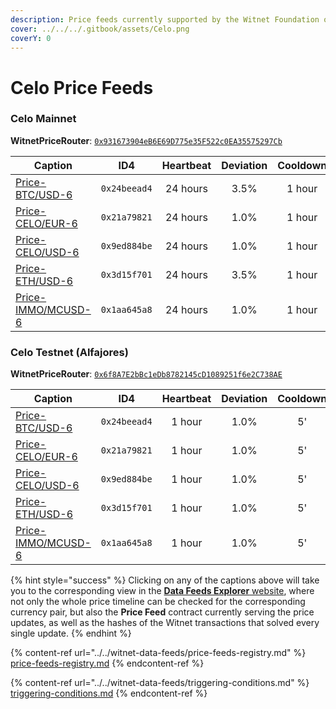 ```yaml
---
description: Price feeds currently supported by the Witnet Foundation on the Celo ecosystem
cover: ../../../.gitbook/assets/Celo.png
coverY: 0
---
```


# Celo Price Feeds

### Celo Mainnet

**WitnetPriceRouter**: [`0x931673904eB6E69D775e35F522c0EA35575297Cb`](https://explorer.celo.org/address/0x931673904eB6E69D775e35F522c0EA35575297Cb/read-contract)

| **Caption**                                                                     | **ID4**      | **Heartbeat** | **Deviation** | **Cooldown** |
| ------------------------------------------------------------------------------- | ------------ | :-----------: | :-----------: | :----------: |
| [Price-BTC/USD-6](https://feeds.witnet.io/feeds/celo-mainnet\_btc-usd\_6)       | `0x24beead4` |    24 hours   |      3.5%     |    1 hour    |
| [Price-CELO/EUR-6](https://feeds.witnet.io/feeds/celo-mainnet\_celo-eur\_6)     | `0x21a79821` |    24 hours   |      1.0%     |    1 hour    |
| [Price-CELO/USD-6](https://feeds.witnet.io/feeds/celo-mainnet\_celo-usd\_6)     | `0x9ed884be` |    24 hours   |      1.0%     |    1 hour    |
| [Price-ETH/USD-6](https://feeds.witnet.io/feeds/celo-mainnet\_eth-usd\_6)       | `0x3d15f701` |    24 hours   |      3.5%     |    1 hour    |
| [Price-IMMO/MCUSD-6](https://feeds.witnet.io/feeds/celo-mainnet\_immo-mcusd\_6) | `0x1aa645a8` |    24 hours   |      1.0%     |    1 hour    |

### Celo Testnet (Alfajores)

**WitnetPriceRouter**: [`0x6f8A7E2bBc1eDb8782145cD1089251f6e2C738AE`](https://alfajores-blockscout.celo-testnet.org/address/0x6f8A7E2bBc1eDb8782145cD1089251f6e2C738AE/read-contract)

| **Caption**                                                                       | **ID4**      | **Heartbeat** | **Deviation** | **Cooldown** |
| --------------------------------------------------------------------------------- | ------------ | :-----------: | :-----------: | :----------: |
| [Price-BTC/USD-6](https://feeds.witnet.io/feeds/celo-alfajores\_btc-usd\_6)       | `0x24beead4` |     1 hour    |      1.0%     |      5'      |
| [Price-CELO/EUR-6](https://feeds.witnet.io/feeds/celo-alfajores\_celo-eur\_6)     | `0x21a79821` |     1 hour    |      1.0%     |      5'      |
| [Price-CELO/USD-6](https://feeds.witnet.io/feeds/celo-alfajores\_celo-usd\_6)     | `0x9ed884be` |     1 hour    |      1.0%     |      5'      |
| [Price-ETH/USD-6](https://feeds.witnet.io/feeds/celo-alfajores\_eth-usd\_6)       | `0x3d15f701` |     1 hour    |      1.0%     |      5'      |
| [Price-IMMO/MCUSD-6](https://feeds.witnet.io/feeds/celo-alfajores\_immo-mcusd\_6) | `0x1aa645a8` |     1 hour    |      1.0%     |      5'      |

{% hint style="success" %}
Clicking on any of the captions above will take you to the corresponding view in the [**Data Feeds Explorer** website](https://feeds.witnet.io), where not only the whole price timeline can be checked for the corresponding currency pair, but also the **Price Feed** contract currently serving the price updates, as well as the hashes of the Witnet transactions that solved every single update.
{% endhint %}

{% content-ref url="../../witnet-data-feeds/price-feeds-registry.md" %}
[price-feeds-registry.md](../../witnet-data-feeds/price-feeds-registry.md)
{% endcontent-ref %}

{% content-ref url="../../witnet-data-feeds/triggering-conditions.md" %}
[triggering-conditions.md](../../witnet-data-feeds/triggering-conditions.md)
{% endcontent-ref %}
